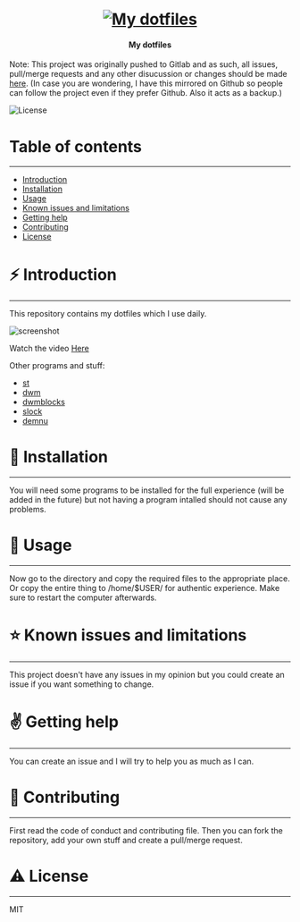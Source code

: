 <h1 align="center">
  <br>
  <a href="https://gitlab.com/zagyarakushi/myrice"><img src="" alt="My dotfiles"></a>
</h1>

<h4 align="center">My dotfiles</h4>

Note: This project was originally pushed to Gitlab and as such, all issues, pull/merge requests and any other disucussion or changes should be made [here](https://gitlab.com/zagyarakushi/myrice). (In case you are wondering, I have this mirrored on Github so people can follow the project even if they prefer Github. Also it acts as a backup.)

![License](https://img.shields.io/badge/License-MIT-lightgray.svg?style=flat-square)


# Table of contents
-----------------

* [Introduction](#introduction)
* [Installation](#installation)
* [Usage](#usage)
* [Known issues and limitations](#known-issues-and-limitations)
* [Getting help](#getting-help)
* [Contributing](#contributing)
* [License](#license)


# ⚡ Introduction
------------

This repository contains my dotfiles which I use daily.

![screenshot](https://gitlab.com/zagyarakushi/myrice/-/raw/master/screenshots/desktop.png)

Watch the video [Here](https://invidious.snopyta.org/watch?v=9eKI2tUn9XM)

Other programs and stuff:

* [st](https://gitlab.com/zagyarakushi/myst)
* [dwm](https://gitlab.com/zagyarakushi/mydwm)
* [dwmblocks](https://gitlab.com/zagyarakushi/mydwmblocks)
* [slock](https://gitlab.com/zagyarakushi/myslock)
* [demnu](https://gitlab.com/zagyarakushi/mydmenu)

# 📖 Installation
------------

You will need some programs to be installed for the full experience (will be added in the future) but not having a program intalled should not cause any problems.


# 📝 Usage
-----

Now go to the directory and copy the required files to the appropriate place. Or copy the entire thing to /home/$USER/ for authentic experience.
Make sure to restart the computer afterwards.


# ⭐ Known issues and limitations
----------------------------

This project doesn't have any issues in my opinion but you could create an issue if you want something to change.


# ✌️ Getting help
------------

You can create an issue and I will try to help you as much as I can.


# 🔔 Contributing
------------

First read the code of conduct and contributing file. Then you can fork the repository, add your own stuff and create a pull/merge request.


# ⚠ License
-------

MIT

